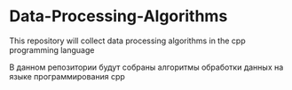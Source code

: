 # Data-Processing-Algorithms
This repository will collect data processing algorithms in the cpp programming language

В данном репозитории будут собраны алгоритмы обработки данных на языке программирования  cpp
